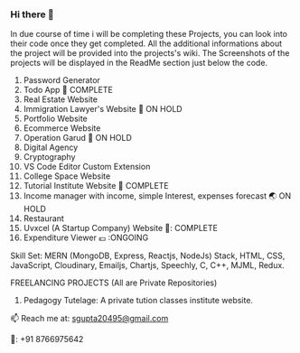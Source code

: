 ### Hi there 👋

In due course of time i will be completing these Projects, you can look into their code once they get completed. All the additional informations about the project will be provided into the projects's wiki. The Screenshots of the projects will be displayed in the ReadMe section just below the code.



1. Password Generator
2. Todo App                                   :crescent_moon: COMPLETE 
3. Real Estate Website
4. Immigration Lawyer's Website             :maple_leaf: ON HOLD
5. Portfolio Website
6. Ecommerce Website
7. Operation Garud                           :koala: ON HOLD
8. Digital Agency
9. Cryptography
10. VS Code Editor Custom Extension           
11. College Space Website
12. Tutorial Institute Website              	:hedgehog: COMPLETE
13. Income manager with income, simple Interest, expenses forecast  :earth_asia: ON HOLD
14. Restaurant
15. Uvxcel (A Startup Company) Website 🏢: COMPLETE
16. Expenditure Viewer 💷 :ONGOING

Skill Set: MERN (MongoDB, Express, Reactjs, NodeJs) Stack, HTML, CSS, JavaScript, Cloudinary, Emailjs, Chartjs, Speechly, C, C++, MJML, Redux.

FREELANCING PROJECTS (All are Private Repositories)

1. Pedagogy Tutelage: A private tution classes institute website.


📫 Reach me at: sgupta20495@gmail.com 

📱: +91 8766975642

<!--
**Shah-Saurabh-Gupta/Shah-Saurabh-Gupta** is a ✨ _special_ ✨ repository because its `README.md` (this file) appears on your GitHub profile.

Here are some ideas to get you started:

- 🔭 I’m currently working on ...
- 🌱 I’m currently learning ...
- 👯 I’m looking to collaborate on ...
- 🤔 I’m looking for help with ...
- 💬 Ask me about ...
- 📫 How to reach me: ...
- 😄 Pronouns: ...
- ⚡ Fun fact: ...
-->
